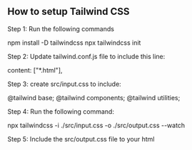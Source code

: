 ## How to setup Tailwind CSS

Step 1: Run the following commands

 
npm install -D tailwindcss
npx tailwindcss init


Step 2: Update tailwind.conf.js file to include this line:

content: ["*.html"],


Step 3: create src/input.css to include:

@tailwind base;
@tailwind components;
@tailwind utilities;


Step 4: Run the following command:

npx tailwindcss -i ./src/input.css -o ./src/output.css --watch

Step 5: Include the src/output.css file to your html